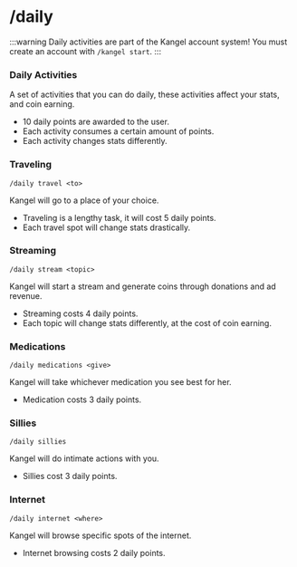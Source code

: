 # /daily

:::warning
Daily activities are part of the Kangel account system! You must create an account with `/kangel start`.
:::

### Daily Activities
A set of activities that you can do daily, these activities affect your stats, and coin earning.
- 10 daily points are awarded to the user.
- Each activity consumes a certain amount of points.
- Each activity changes stats differently.

### Traveling
`/daily travel <to>`

Kangel will go to a place of your choice.
- Traveling is a lengthy task, it will cost 5 daily points.
- Each travel spot will change stats drastically.

### Streaming
`/daily stream <topic>`

Kangel will start a stream and generate coins through donations and ad revenue.
- Streaming costs 4 daily points.
- Each topic will change stats differently, at the cost of coin earning.

### Medications
`/daily medications <give>`

Kangel will take whichever medication you see best for her.
- Medication costs 3 daily points.

### Sillies
`/daily sillies`

Kangel will do intimate actions with you.
- Sillies cost 3 daily points.

### Internet
`/daily internet <where>`

Kangel will browse specific spots of the internet.
- Internet browsing costs 2 daily points.